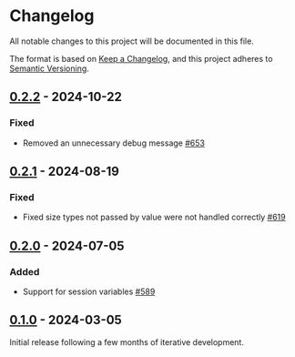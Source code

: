 # Changelog

All notable changes to this project will be documented in this file.

The format is based on [Keep a Changelog](https://keepachangelog.com/en/1.0.0/), and this project adheres
to [Semantic Versioning](https://semver.org/spec/v2.0.0.html).

## [0.2.2] - 2024-10-22

### Fixed

* Removed an unnecessary debug message [#653](https://github.com/omnigres/omnigres/pull/653])

## [0.2.1] - 2024-08-19

### Fixed

* Fixed size types not passed by value were not handled correctly [#619](https://github.com/omnigres/omnigres/pull/619])

## [0.2.0] - 2024-07-05

### Added

* Support for session variables [#589](https://github.com/omnigres/omnigres/pull/589)

## [0.1.0] - 2024-03-05

Initial release following a few months of iterative development.

[Unreleased]: https://github.com/omnigres/omnigres/commits/next/omni_httpd

[0.1.0]: [https://github.com/omnigres/omnigres/pull/511]

[0.2.0]: [https://github.com/omnigres/omnigres/pull/589]

[0.2.1]: [https://github.com/omnigres/omnigres/pull/619]

[0.2.2]: [https://github.com/omnigres/omnigres/pull/652]
